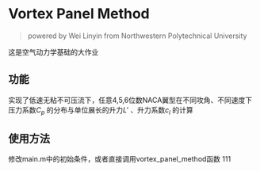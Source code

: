 # Vortex Panel Method

> powered by Wei Linyin from Northwestern Polytechnical University 

这是空气动力学基础的大作业

## 功能

实现了低速无粘不可压流下，任意4,5,6位数NACA翼型在不同攻角、不同速度下压力系数$C_p$ 的分布与单位展长的升力$L'$ 、升力系数$c_l$ 的计算

## 使用方法

修改main.m中的初始条件，或者直接调用vortex_panel_method函数 111
